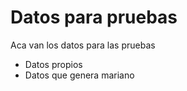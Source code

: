 # Datos para pruebas

Aca van los datos para las pruebas

- Datos propios
- Datos que genera mariano
